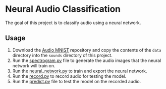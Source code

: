# Neural Audio Classification

The goal of this project is to classify audio using a neural network.

## Usage

1. Download the [Audio MNIST](https://github.com/soerenab/AudioMNIST) repository and copy the contents of the `data`
   directory into the `sounds` directory of this project.
2. Run the [spectrogram.py](spectrogram.py) file to generate the audio images that the neural network will train on.
3. Run the [neural_network.py](neural_network.py) to train and export the neural network.
4. Run the [record.py](record.py) to record audio for testing the model.
5. Run the [predict.py](predict.py) file to test the model on the recorded audio.
